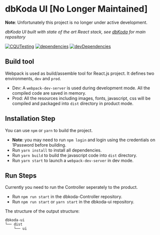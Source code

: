 # dbKoda UI [No Longer Maintained]

**Note**: Unfortunately this project is no longer under active development.

_dbKoda UI built with state of the art React stack, see [dbKoda](https://github.com/SouthbankSoftware/dbkoda) for main repository_

[![CQUTesting](https://img.shields.io/travis/SouthbankSoftware/dbkoda-ui.svg?style=flat-square&label=CQUTesting)](https://travis-ci.org/SouthbankSoftware/dbkoda-ui)
[![dependencies](https://img.shields.io/david/SouthbankSoftware/dbkoda-ui.svg?style=flat-square)](https://david-dm.org/SouthbankSoftware/dbkoda-ui)
[![devDependencies](https://img.shields.io/david/dev/SouthbankSoftware/dbkoda-ui.svg?style=flat-square)](https://david-dm.org/SouthbankSoftware/dbkoda-ui?type=dev)

## Build tool

Webpack is used as build/assemble tool for React.js project. It defines two environments, `dev` and `prod`.

* Dev:
  A `webpack-dev-server` is used during development mode. All the compiled code are saved in memory.
* Prod:
  All the resources including images, fonts, javascript, css will be compiled and packaged into `dist` directory in product mode.

## Installation Step

You can use `npm` or `yarn` to build the project.

* **Note**: you may need to run `npm login` and login using the credentials on 1Password before building.
* Run `yarn install` to install all dependencies.
* Run `yarn build` to build the javascript code into `dist` directory.
* Run `yarn start` to launch a `webpack-dev-server` in dev mode.

## Run Steps

Currently you need to run the Controller seperately to the product.

* Run `npm run start` in the dbkoda-Controller repository.
* Run `npm run start` or `yarn start` in the dbkoda-ui repository.

The structure of the output structure:

```text
dbkoda-ui
└── dist
    └── ui
```
